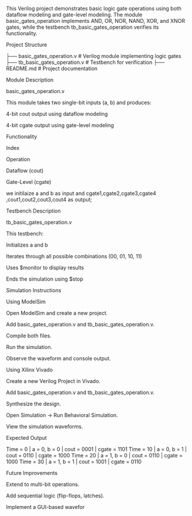 This Verilog project demonstrates basic logic gate operations using both dataflow modeling and gate-level modeling. The module basic_gates_operation implements AND, OR, NOR, NAND, XOR, and XNOR gates, while the testbench tb_basic_gates_operation verifies its functionality.

Project Structure

├── basic_gates_operation.v # Verilog module implementing logic gates ├── tb_basic_gates_operation.v # Testbench for verification ├── README.md # Project documentation

Module Description

basic_gates_operation.v

This module takes two single-bit inputs (a, b) and produces:

4-bit cout output using dataflow modeling

4-bit cgate output using gate-level modeling

Functionality

Index

Operation

Dataflow (cout)

Gate-Level (cgate)

we initilaize a and b as input and cgate1,cgate2,cgate3,cgate4 ,cout1,cout2,cout3,cout4 as output;

Testbench Description

tb_basic_gates_operation.v

This testbench:

Initializes a and b

Iterates through all possible combinations (00, 01, 10, 11)

Uses $monitor to display results

Ends the simulation using $stop

Simulation Instructions

Using ModelSim

Open ModelSim and create a new project.

Add basic_gates_operation.v and tb_basic_gates_operation.v.

Compile both files.

Run the simulation.

Observe the waveform and console output.

Using Xilinx Vivado

Create a new Verilog Project in Vivado.

Add basic_gates_operation.v and tb_basic_gates_operation.v.

Synthesize the design.

Open Simulation → Run Behavioral Simulation.

View the simulation waveforms.

Expected Output

Time = 0 | a = 0, b = 0 | cout = 0001 | cgate = 1101 Time = 10 | a = 0, b = 1 | cout = 0110 | cgate = 1000 Time = 20 | a = 1, b = 0 | cout = 0110 | cgate = 1000 Time = 30 | a = 1, b = 1 | cout = 1001 | cgate = 0110

Future Improvements

Extend to multi-bit operations.

Add sequential logic (flip-flops, latches).

Implement a GUI-based wavefor
